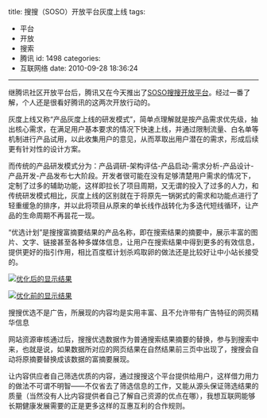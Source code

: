 title: 搜搜（SOSO）开放平台灰度上线
tags:
  - 平台
  - 开放
  - 搜索
  - 腾讯
id: 1498
categories:
  - 互联网络
date: 2010-09-28 18:36:24
---

继腾讯社区开放平台后，腾讯又在今天推出了[SOSO搜搜开放平台](http://open.soso.com)。经过一番了解，个人还是很看好腾讯的这两次开放行动的。

灰度上线又称“产品灰度上线的研发模式”，简单点理解就是按产品需求优先级，抽出核心需求，在满足用户基本要求的情况下快速上线，并通过限制流量、白名单等机制进行产品试用，以此收集用户的意见，从而萃取出用户潜在的需求，形成后续更有针对性的设计方案。

而传统的产品研发模式分为：产品调研-架构评估-产品启动-需求分析-产品设计-产品开发-产品发布七大阶段。开发者很可能在没有足够清楚用户需求的情况下，定制了过多的辅助功能，这样即拉长了项目周期，又无谓的投入了过多的人力，和传统研发模式相比，灰度上线的区别就在于将原先一锅粥式的需求和功能点进行了轻重缓急的排序，并以此将项目从原来的单长线作战转化为多迭代短线循环，让产品的生命周期不再昙花一现。<!--more-->

“优选计划”是搜搜富摘要结果的产品名称，即在搜索结果的摘要中，展示丰富的图片、文字、链接甚至各种多媒体信息，让用户在搜索结果中得到更多的有效信息，提供更好的指引作用，相比百度框计划杀鸡取卵的做法还是比较好让中小站长接受的。

[![优化后的显示结果](http://a.kainy.cn/201009/into_3.png)](http://a.kainy.cn/201009/into_3.png)

[![优化前的显示结果](http://a.kainy.cn/201009/docinsosoopen.png)](http://a.kainy.cn/201009/docinsosoopen.png)

搜搜优选不是广告，所展现的内容均是实用丰富、且不允许带有广告特征的网页精华信息

网站资源审核通过后，搜搜优选数据作为普通搜索结果摘要的替换，参与到搜索中来，也就是说，如果数据所对应的网页结果在自然结果前三页中出现了，搜搜会自动将原摘要替换成该数据的富摘要展现。

让内容供应者自己筛选优质的内容，通过搜搜这个平台提供给用户，这样借力用力的做法不可谓不明智——不仅省去了筛选信息的工作，又能从源头保证筛选结果的质量（当然没有人比内容提供者自己了解自己资源的优点在哪），我想互联网能够长期健康发展需要的正是更多这样的互惠互利的合作规则。